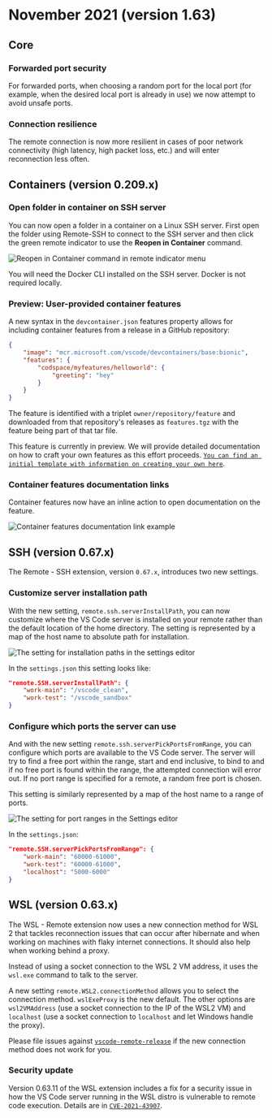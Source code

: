 # November 2021 (version 1.63)

## Core

### Forwarded port security

For forwarded ports, when choosing a random port for the local port (for example, when the desired local port is already in use) we now attempt to avoid unsafe ports.

### Connection resilience

The remote connection is now more resilient in cases of poor network connectivity (high latency, high packet loss, etc.) and will enter reconnection less often.

## Containers (version 0.209.x)

### Open folder in container on SSH server

You can now open a folder in a container on a Linux SSH server. First open the folder using Remote-SSH to connect to the SSH server and then click the green remote indicator to use the **Reopen in Container** command.

![`Reopen in Container command in remote indicator menu`](images/1_63/reopen-in-container-from-ssh.png)

You will need the Docker CLI installed on the SSH server. Docker is not required locally.

### Preview: User-provided container features

A new syntax in the `devcontainer.json` features property allows for including container features from a release in a GitHub repository:

```json
{
    "image": "mcr.microsoft.com/vscode/devcontainers/base:bionic",
    "features": {
        "codspace/myfeatures/helloworld": {
            "greeting": "hey"
        }
    }
}
```

The feature is identified with a triplet `owner/repository/feature` and downloaded from that repository's releases as `features.tgz` with the feature being part of that tar file.

This feature is currently in preview. We will provide detailed documentation on how to craft your own features as this effort proceeds. [`You can find an initial template with information on creating your own here`](https://github.com/microsoft/dev-container-features-template).

### Container features documentation links

Container features now have an inline action to open documentation on the feature.

![`Container features documentation link example`](images/1_63/container-features-documentation-links.png)

## SSH (version 0.67.x)

The Remote - SSH extension, version `0.67.x`, introduces two new settings.

### Customize server installation path

With the new setting, `remote.ssh.serverInstallPath`, you can now customize where the VS Code server is installed on your remote rather than the default location of the home directory. The setting is represented by a map of the host name to absolute path for installation.

![`The setting for installation paths in the settings editor`](images/1_63/ssh-server-path-setting.png)

In the `settings.json` this setting looks like:

```json
"remote.SSH.serverInstallPath": {
    "work-main": "/vscode_clean",
    "work-test": "/vscode_sandbox"
}
```

### Configure which ports the server can use

And with the new setting `remote.ssh.serverPickPortsFromRange`, you can configure which ports are available to the VS Code server. The server will try to find a free port within the range, start and end inclusive, to bind to and if no free port is found within the range, the attempted connection will error out. If no port range is specified for a remote, a random free port is chosen.

This setting is similarly represented by a map of the host name to a range of ports.

![`The setting for port ranges in the Settings editor`](images/1_63/ssh-port-range-setting.png)

In the `settings.json`:

```json
"remote.SSH.serverPickPortsFromRange": {
    "work-main": "60000-61000",
    "work-test": "60000-61000",
    "localhost": "5000-6000"
}
```

## WSL (version 0.63.x)

The WSL - Remote extension now uses a new connection method for WSL 2 that tackles reconnection issues that can occur after hibernate and when working on machines with flaky internet connections. It should also help when working behind a proxy.

Instead of using a socket connection to the WSL 2 VM address, it uses the `wsl.exe` command to talk to the server.

A new setting `remote.WSL2.connectionMethod` allows you to select the connection method. `wslExeProxy` is the new default. The other options are `wsl2VMAddress` (use a socket connection to the IP of the WSL2 VM) and `localhost` (use a socket connection to `localhost` and let Windows handle the proxy).

Please file issues against [`vscode-remote-release`](https://github.com/microsoft/vscode-remote-release/issues) if the new connection method does not work for you.

### Security update

Version 0.63.11 of the WSL extension includes a fix for a security issue in how the VS Code server running in the WSL distro is vulnerable to remote code execution. Details are in [`CVE-2021-43907`](https://msrc.microsoft.com/update-guide/vulnerability/CVE-2021-43907).
